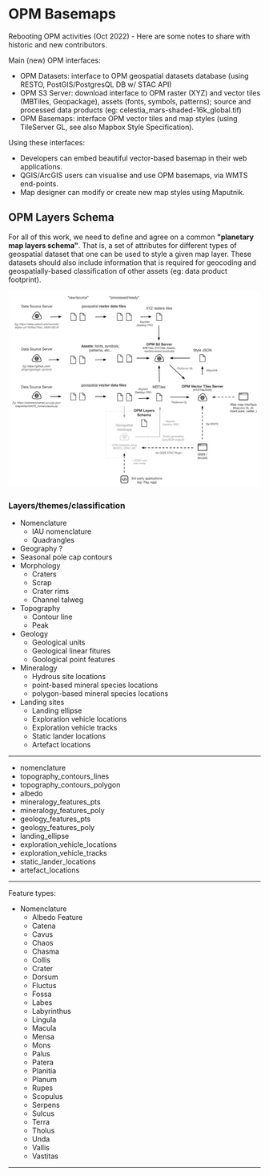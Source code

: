 # OPM Basemaps

Rebooting OPM activities (Oct 2022) - Here are some notes to share with historic and new contributors.

Main (new) OPM interfaces:

- OPM Datasets: interface to OPM geospatial datasets database (using RESTO, PostGIS/PostgresQL DB w/ STAC API)
- OPM S3 Server: download interface to OPM raster (XYZ) and vector tiles (MBTiles, Geopackage), assets (fonts, symbols, patterns); source and 
  processed data products (eg: celestia_mars-shaded-16k_global.tif)
- OPM Basemaps: interface OPM vector tiles and map styles (using TileServer GL, see also Mapbox Style Specification).

Using these interfaces:

- Developers can embed beautiful vector-based basemap in their web applications.
- QGIS/ArcGIS users can visualise and use OPM basemaps, via WMTS end-points.
- Map designer can modify or create new map styles using Maputnik.

## OPM Layers Schema

For all of this work, we need to define and agree on a common **"planetary map layers schema"**.
That is, a set of attributes for different types of geospatial dataset that one can be used
to style a given map layer. These datasets should also include information that is required
for  geocoding and geospatially-based classification of other assets (eg: data product
footprint).

![OPM System Overview](docs/opm-concept-overview.png)

### Layers/themes/classification

- Nomenclature
  - IAU nomenclature
  - Quadrangles
- Geography ?
- Seasonal pole cap contours
- Morphology
  - Craters
  - Scrap
  - Crater rims
  - Channel talweg
- Topography
  - Contour line
  - Peak
- Geology
  - Geological units
  - Geological linear fitures
  - Goological point features
- Mineralogy
  - Hydrous site locations
  - point-based mineral species locations
  - polygon-based mineral species locations
- Landing sites
  - Landing ellipse
  - Exploration vehicle locations
  - Exploration vehicle tracks
  - Static lander locations
  - Artefact locations

---

- nomenclature
- topography_contours_lines
- topography_contours_polygon
- albedo
- mineralogy_features_pts
- mineralogy_features_poly
- geology_features_pts
- geology_features_poly
- landing_ellipse
- exploration_vehicle_locations
- exploration_vehicle_tracks
- static_lander_locations
- artefact_locations

---

Feature types:

- Nomenclature
  - Albedo Feature
  - Catena
  - Cavus
  - Chaos
  - Chasma
  - Collis
  - Crater
  - Dorsum
  - Fluctus
  - Fossa
  - Labes
  - Labyrinthus
  - Lingula
  - Macula
  - Mensa
  - Mons
  - Palus
  - Patera
  - Planitia
  - Planum
  - Rupes
  - Scopulus
  - Serpens
  - Sulcus
  - Terra
  - Tholus
  - Unda
  - Vallis
  - Vastitas

---
